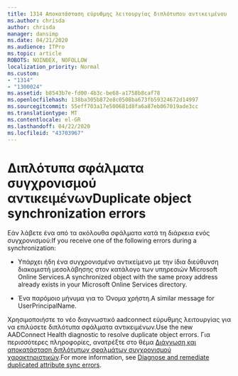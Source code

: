 ```yaml
---
title: 1314 Αποκατάσταση εύρυθμης λειτουργίας διπλότυπου αντικειμένου
ms.author: chrisda
author: chrisda
manager: dansimp
ms.date: 04/21/2020
ms.audience: ITPro
ms.topic: article
ROBOTS: NOINDEX, NOFOLLOW
localization_priority: Normal
ms.custom:
- "1314"
- "1300024"
ms.assetid: b8543b7e-fd00-4b3c-be68-a1758b8caf78
ms.openlocfilehash: 138ba305b872e8c0508ba673fb59324672d14997
ms.sourcegitcommit: 55eff703a17e500681d8fa6a87eb067019ade3cc
ms.translationtype: MT
ms.contentlocale: el-GR
ms.lasthandoff: 04/22/2020
ms.locfileid: "43703967"
---
```

# <a name="duplicate-object-synchronization-errors"></a><span data-ttu-id="d25e3-102">Διπλότυπα σφάλματα συγχρονισμού αντικειμένων</span><span class="sxs-lookup"><span data-stu-id="d25e3-102">Duplicate object synchronization errors</span></span>

<span data-ttu-id="d25e3-103">Εάν λάβετε ένα από τα ακόλουθα σφάλματα κατά τη διάρκεια ενός συγχρονισμού:</span><span class="sxs-lookup"><span data-stu-id="d25e3-103">If you receive one of the following errors during a synchronization:</span></span>

- <span data-ttu-id="d25e3-104">Υπάρχει ήδη ένα συγχρονισμένο αντικείμενο με την ίδια διεύθυνση διακομιστή μεσολάβησης στον κατάλογο των υπηρεσιών Microsoft Online Services.</span><span class="sxs-lookup"><span data-stu-id="d25e3-104">A synchronized object with the same proxy address already exists in your Microsoft Online Services directory.</span></span>

- <span data-ttu-id="d25e3-105">Ένα παρόμοιο μήνυμα για το Όνομα χρήστη.</span><span class="sxs-lookup"><span data-stu-id="d25e3-105">A similar message for UserPrincipalName.</span></span>

<span data-ttu-id="d25e3-106">Χρησιμοποιήστε το νέο διαγνωστικό aadconnect εύρυθμης λειτουργίας για να επιλύσετε διπλότυπα σφάλματα αντικειμένων.</span><span class="sxs-lookup"><span data-stu-id="d25e3-106">Use the new AADConnect Health diagnostic to resolve duplicate object errors.</span></span> <span data-ttu-id="d25e3-107">Για περισσότερες πληροφορίες, ανατρέξτε στο θέμα [Διάγνωση και αποκατάσταση διπλότυπων σφαλμάτων συγχρονισμού χαρακτηριστικών](https://docs.microsoft.com/azure/active-directory/hybrid/how-to-connect-health-diagnose-sync-errors).</span><span class="sxs-lookup"><span data-stu-id="d25e3-107">For more information, see [Diagnose and remediate duplicated attribute sync errors](https://docs.microsoft.com/azure/active-directory/hybrid/how-to-connect-health-diagnose-sync-errors).</span></span>

